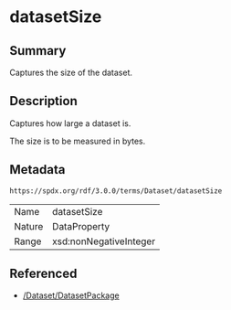 <!-- Automatically generated by spec-parser v2.1.0 on 2024-06-17T10:36:57.838737+00:00 -->
<!-- SPDX-License-Identifier: Community-Spec-1.0 -->

# datasetSize

## Summary

Captures the size of the dataset.


## Description

Captures how large a dataset is.

The size is to be measured in bytes.


## Metadata

`https://spdx.org/rdf/3.0.0/terms/Dataset/datasetSize`


| | |
|---|---|
| Name | datasetSize |
| Nature | DataProperty |
| Range | xsd:nonNegativeInteger |




## Referenced

- [/Dataset/DatasetPackage](../../Dataset/Classes/DatasetPackage.md)

